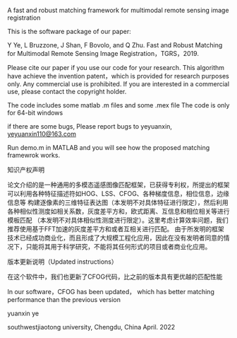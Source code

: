A fast and robust matching framework for multimodal remote sensing image registration

This is the software package of our paper:

Y Ye, L Bruzzone, J Shan, F Bovolo, and Q Zhu. Fast and Robust Matching for Multimodal Remote Sensing Image Registration，TGRS，2019.


Please cite our paper if you use our code for your research. 
This  algorithm have achieve the invention patent，which  is provided for research purposes only. Any commercial
use is prohibited. If you are interested in a commercial use, please 
contact the copyright holder. 


The code includes some matlab .m files and some .mex file  The code is only for 64-bit windows 


if there are some bugs, Please report bugs to yeyuanxin, yeyuanxin110@163.com


Run demo.m in MATLAB and you will see how the proposed matching framewrok works.


知识产权声明

  论文介绍的是一种通用的多模态遥感图像匹配框架，已获得专利权，所提出的框架可以利用各种特征描述符如HOG、LSS、CFOG、各种梯度信息，相位信息，边缘信息等
构建逐像素的三维特征表达图（本发明不对具体特征进行限定），然后利用各种相似性测度如相关系数，灰度差平方和，欧式距离、互信息和相位相关等进行模板匹配
（本发明不对具体相似性测度进行限定）。这里考虑计算效率问题，我们推荐使用基于FFT加速的灰度差平方和或者互相关进行匹配。
由于所发明的框架技术已经成功商业化，而且形成了大规模工程化应用，因此在没有发明者同意的情况下，只能将其用于科学研究，不能将其任何形式的项目或者商业化应用。

版本更新说明（Updated instructions）

在这个软件中，我们也更新了CFOG代码，比之前的版本具有更优越的匹配性能

In our software，CFOG has been updated， which has better matching performance than the previous version
  
yuanxin ye

southwestjiaotong university, Chengdu, China
April. 2022
